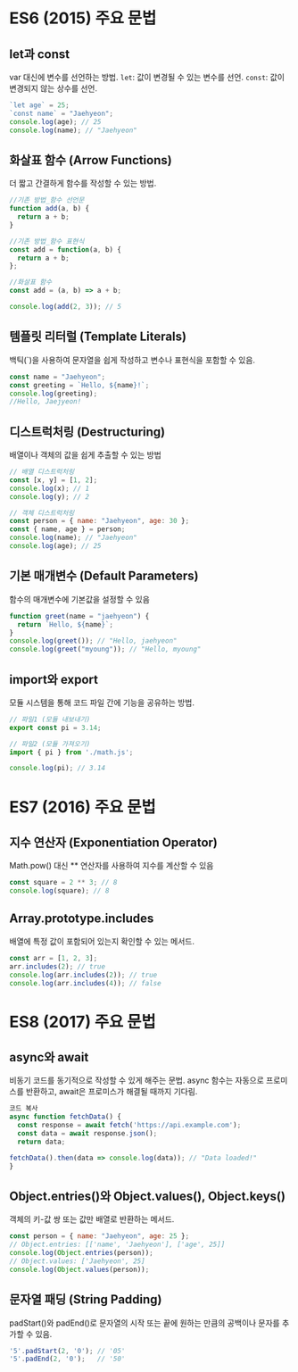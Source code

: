 # ES6 (2015) 주요 문법

## let과 const
var 대신에 변수를 선언하는 방법.
`let`: 값이 변경될 수 있는 변수를 선언.
`const`: 값이 변경되지 않는 상수를 선언.
```javascript
`let age` = 25;
`const name` = "Jaehyeon";
console.log(age); // 25
console.log(name); // "Jaehyeon"
```

## 화살표 함수 (Arrow Functions)
더 짧고 간결하게 함수를 작성할 수 있는 방법.
```javascript
//기존 방법_함수 선언문
function add(a, b) {
  return a + b;
}

//기존 방법_함수 표현식
const add = function(a, b) {
  return a + b;
};

//화살표 함수
const add = (a, b) => a + b;

console.log(add(2, 3)); // 5
```

## 템플릿 리터럴 (Template Literals)
백틱(`)을 사용하여 문자열을 쉽게 작성하고 변수나 표현식을 포함할 수 있음.
```javascript
const name = "Jaehyeon";
const greeting = `Hello, ${name}!`;
console.log(greeting);
//Hello, Jaejyeon!
```

## 디스트럭처링 (Destructuring)
배열이나 객체의 값을 쉽게 추출할 수 있는 방법
```javascript
// 배열 디스트럭처링
const [x, y] = [1, 2];
console.log(x); // 1
console.log(y); // 2

// 객체 디스트럭처링
const person = { name: "Jaehyeon", age: 30 };
const { name, age } = person;
console.log(name); // "Jaehyeon"
console.log(age); // 25
```

## 기본 매개변수 (Default Parameters)
함수의 매개변수에 기본값을 설정할 수 있음
```javascript
function greet(name = "jaehyeon") {
  return `Hello, ${name}`;
}
console.log(greet()); // "Hello, jaehyeon"
console.log(greet("myoung")); // "Hello, myoung"
```

## import와 export
모듈 시스템을 통해 코드 파일 간에 기능을 공유하는 방법.
```javascript
// 파일1 (모듈 내보내기)
export const pi = 3.14;

// 파일2 (모듈 가져오기)
import { pi } from './math.js';

console.log(pi); // 3.14
```

# ES7 (2016) 주요 문법

## 지수 연산자 (Exponentiation Operator)
Math.pow() 대신 ** 연산자를 사용하여 지수를 계산할 수 있음
```javascript
const square = 2 ** 3; // 8
console.log(square); // 8
```

## Array.prototype.includes
배열에 특정 값이 포함되어 있는지 확인할 수 있는 메서드.
```javascript
const arr = [1, 2, 3];
arr.includes(2); // true
console.log(arr.includes(2)); // true
console.log(arr.includes(4)); // false
```
# ES8 (2017) 주요 문법
## async와 await
비동기 코드를 동기적으로 작성할 수 있게 해주는 문법. async 함수는 자동으로 프로미스를 반환하고, await은 프로미스가 해결될 때까지 기다림.
```javascript
코드 복사
async function fetchData() {
  const response = await fetch('https://api.example.com');
  const data = await response.json();
  return data;

fetchData().then(data => console.log(data)); // "Data loaded!"
}
```
## Object.entries()와 Object.values(), Object.keys()
객체의 키-값 쌍 또는 값만 배열로 반환하는 메서드.
```javascript
const person = { name: "Jaehyeon", age: 25 };
// Object.entries: [['name', 'Jaehyeon'], ['age', 25]]
console.log(Object.entries(person));
// Object.values: ['Jaehyeon', 25]
console.log(Object.values(person));
```

## 문자열 패딩 (String Padding)
padStart()와 padEnd()로 문자열의 시작 또는 끝에 원하는 만큼의 공백이나 문자를 추가할 수 있음.
```javascript
'5'.padStart(2, '0'); // '05'
'5'.padEnd(2, '0');   // '50'
```